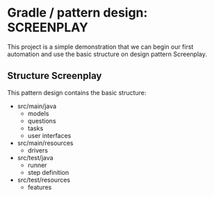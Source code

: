 # Gradle / pattern design: SCREENPLAY

This project is a simple demonstration that we can begin our first automation and use the basic structure on design pattern Screenplay.

## Structure Screenplay
This pattern design contains the basic structure:

* src/main/java
  * models
  * questions
  * tasks
  * user interfaces
* src/main/resources
  * drivers
* src/test/java
  * runner
  * step definition
* src/test/resources
  * features 
